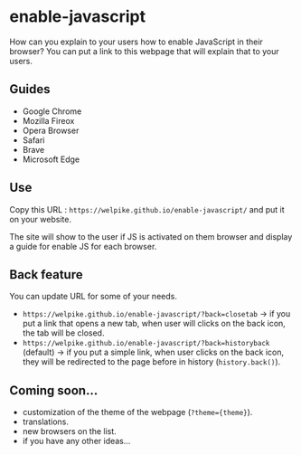 # enable-javascript
How can you explain to your users how to enable JavaScript in their browser? You can put a link to this webpage that will explain that to your users.

## Guides
- Google Chrome
- Mozilla Fireox
- Opera Browser
- Safari
- Brave
- Microsoft Edge

## Use

Copy this URL : `https://welpike.github.io/enable-javascript/` and put it on your website.

The site will show to the user if JS is activated on them browser and display a guide for enable JS for each browser.

## Back feature

You can update URL for some of your needs.

- `https://welpike.github.io/enable-javascript/?back=closetab` -> if you put a link that opens a new tab, when user will clicks on the back icon, the tab will be closed.
- `https://welpike.github.io/enable-javascript/?back=historyback` (default) -> if you put a simple link, when user clicks on the back icon, they will be redirected to the page before in history (`history.back()`).

## Coming soon...

- customization of the theme of the webpage (`?theme={theme}`).
- translations.
- new browsers on the list.
- if you have any other ideas...

